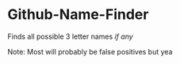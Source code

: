 # Github-Name-Finder
Finds all possible 3 letter names *if any*

Note: Most will probably be false positives but yea
